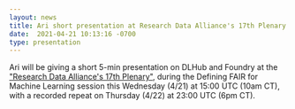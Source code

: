 ```yaml
---
layout: news
title: Ari short presentation at Research Data Alliance's 17th Plenary
date:  2021-04-21 10:13:16 -0700
type: presentation
---
```



Ari will be giving a short 5-min presentation on DLHub and Foundry at the ["Research Data Alliance's 17th Plenary"](https://www.rd-alliance.org/defining-fair-machine-learning-ml), during the Defining FAIR for Machine Learning session this Wednesday (4/21) at 15:00 UTC (10am CT), with a recorded repeat on Thursday (4/22) at 23:00 UTC (6pm CT).